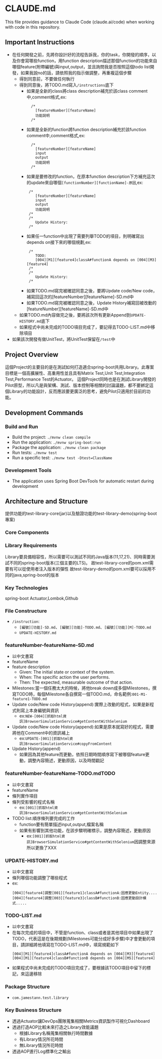 # CLAUDE.md

This file provides guidance to Claude Code (claude.ai/code) when working with code in this repository.

## Important Instructions
- 在任何開發之前，先將你設計好的流程告訴我，你的task，你開發的順序，以及你會寫哪些function，用function description描述那個function的功能來自哪個feature(附帶編號)與input,output，並且詢問我是否按照這個todo list開發，如果我說no的話，請依照我的指示做調整，再重複這個步驟
    - 得到同意前，不要做任何執行
    - 得到同意後，將TODO.md寫入`/instructions`底下
        - 如果是全新的class將class description補充於該class comment中,comment格式,ex:
          ```
            /*
              [featureNumber][featureName]
              功能說明
            /*
          ```
        - 如果是全新的function將function description補充於該function comment中,comment格式,ex:
          ```
            /*
              [featureNumber][featureName]
              input
              output
              功能說明
            /*
          ```
        - 如果是要修改的function，在原本function description下方補充這次的update來自哪個`[functionNumber][functionName]-原因`,ex:
          ```
           /*
              [featureNumber][featureName]
              input
              output
              功能說明
           /*
           /*
              Update History:
           /*
          ```
        - 如果任一function中出現了需要列舉TODO的項目，則明確寫出depends on接下來的哪個規劃,ex:
          ```
           /*
              TODO:
              [004][M1][feature4]classA#functionA depends on [004][M3][feature4]
           /*
           /*
              Update History:
           /*
          ```
        - 如果TODO.md寫完被確認同意之後，要將Update code/New code，補寫回這次的[featureNumber][featureName]-SD.md中
        - 如果TODO.md寫完被確認同意之後，Update History補寫回被改動的[featureNumber][featureName]-SD.md中
    - 如果TODO.md內容做完之後，要將該次所有更新Append到`UPDATE-HISTORY.md`底下
    - 如果程式中尚未完成的TODO項目完成了，要記得去TODO-LIST.md中移除項目
- 如果該次開發有做UnitTest，將UnitTest保留在`/test`中

## Project Overview
這個Project的主要目的是在測試如何打造適合spring-boot共用Library。此專案目標是一個高擴展性、高重用性並且具有Matrix Test,Unit Test,Integration Test,Performance Test的Actuator。
這個Project同時也是在測試Library開發的Pilot原型，所以凡是與架構、測試、版本控制等相關的討論議題，都不要綁定這個Library的功能設計，反而應該要更廣泛的思考，避免Pilot只適用於目前的功能。

## Development Commands

### Build and Run

- Build the project: `./mvnw clean compile`
- Run the application: `./mvnw spring-boot:run`
- Package the application: `./mvnw clean package`
- Run tests: `./mvnw test`
- Run a specific test: `./mvnw test -Dtest=ClassName`

### Development Tools
- The application uses Spring Boot DevTools for automatic restart during development

[//]: # (- **IMPORTANT**: Always use Maven wrapper &#40;`./mvnw`&#41; instead of `mvn` as Maven is not installed globally in this environment)

## Architecture and Structure
提供功能的test-library-core(jar)以及驗證功能的test-library-demo(spring-boot專案)

### Core Components

### Library Requirements
Library要具備相容性，所以需要可以測試不同的Java版本(11,17,21)、同時需要測試不同的spring-boot版本(三個主要的LTS)。
故test-library-core的pom.xml需要有可以從使用者注入版本的彈性
故test-library-demo的pom.xml要可以採用不同的java,spring-boot的版本

### Key Technologies
spring-boot Actuator,Lombok,Github


### File Constructure
- `/instruction`:
    - `[編號][功能]-SD.md`、`[編號][功能]-TODO.md`、`[編號][功能][M]-TODO.md`
    - `UPDATE-HISTORY.md`

### featureNumber-featureName-SD.md
- 以中文書寫
- featureName
- feature description
    - Given: The initial state or context of the system.
    - When: The specific action the user performs.
    - Then: The expected, measurable outcome of that action.
- Milestones:當一個任務太大的時候，將他break down成多個Milestones，撰寫TODO時，每個Milestone各自撰寫一個TODO.md，命名範例:`001-M1-feature1-TODO.md`
- Update code/New code History(append):實際上改動的程式，如果是新程式則寫上本身編號與資訊
    - ex:`NEW-[004][抓取html資訊]BrowserSimulationService#getContentWithSelenium`
- Update code/New code History(append):如果是原本就寫好的程式，需要將他在Comment中的資訊補上
    - ex:`UPDATE-[001][抓取html資訊]BrowserSimulationService#copyFromContent`
- Update History(append)
    - 如果因為其他feature而更動，依照日期時間順序寫下被哪個feature更動，調整內容簡述，更動原因，以及時間戳記

### featureNumber-featureName-TODO.mdTODO
- 以中文書寫
- featureName
- 條列實作項目
- 條列受影響的程式名稱
    - ex:`[001][抓取html資訊]BrowserSimulationService#getContentWithSelenium`
- TODO list:順序條列要完成的工作
    - function要有簡單描述input,output,檔案名稱
    - 如果有影響到其他功能，在該步驟明確標示，調整內容簡述，更動原因
        - ex:`[001][抓取html資訊]BrowserSimulationService#getContentWithSelenium`因調整來源所以更換了XXX
### UPDATE-HISTORY.md
- 以中文書寫
- 條列哪個功能調整了哪些程式
- ex:
  ```
  [004][feature4]調整[001][feature1]classA#functionA:因應更動Entity....
  [004][feature4]調整[003][feature3]classB#functionB:因應更動設計模式.....
  ```

### TODO-LIST.md
- 以中文書寫
- 在每次完成的項目中，不管是function、class或者是其他項目中如果出現了TODO，代表這是在後期規劃(Milestones可能分成好多步驟)中才會更動的項目，請詳細將他填寫在TODO-LIST.md中，填寫規範如下
  ```
  [004][M1][feature4]classA#functionA depends on [004][M3][feature4]
  [004][M1][feature4]classB#functionB depends on [004][M5][feature4]
  ```
- 如果程式中尚未完成的TODO項目完成了，要根據該TODO項目中留下的標記，來這邊移除


### Package Structure
- `com.jamestann.test.library`

### Key Business Structure
- 透過Actuator讓DevOps團隊蒐集相關Metrics資訊製作可視化Dashboard
- 透過打造AOP比較未來打造之Library效能議題
  - 根據Library名稱蒐集相關執行時間數據
  - 有Library情況所花時間
  - 無Library情況所花時間
- 透過AOP進行Log標準化之輸出



